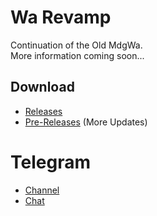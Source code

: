 # Wa Revamp
Continuation of the Old MdgWa.\
More information coming soon...

## Download
- [Releases](https://github.com/Xposed-Modules-Repo/its.madruga.warevamp/releases)
- [Pre-Releases](https://t.me/warevampmodule) (More Updates)

# Telegram

- [Channel](https://t.me/warevampmodule)
- [Chat](https://t.me/+7xV9KAEkO10yYjZh)
